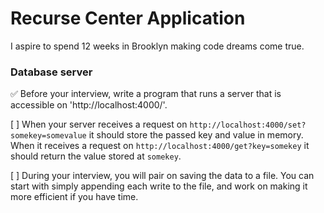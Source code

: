 # Recurse Center Application

I aspire to spend 12 weeks in Brooklyn making code dreams come true.

### Database server

✅  Before your interview, write a program that runs a server that is accessible on 'http://localhost:4000/'.

[ ] When your server receives a request on `http://localhost:4000/set?somekey=somevalue` it should store the passed key and value in memory. When it receives a request on `http://localhost:4000/get?key=somekey` it should return the value stored at `somekey`.

[ ] During your interview, you will pair on saving the data to a file. You can start with simply appending each write to the file, and work on making it more efficient if you have time.
